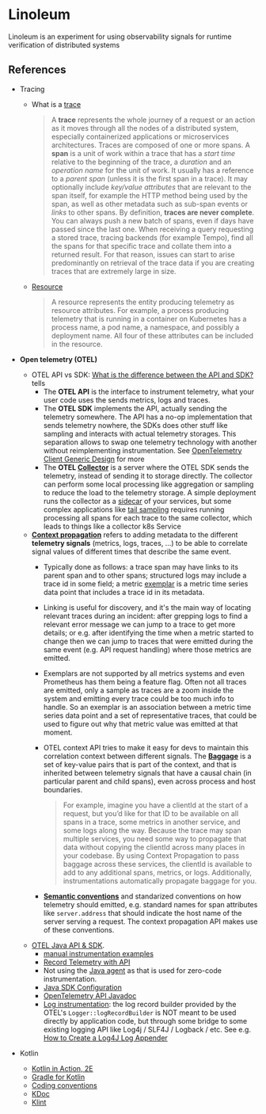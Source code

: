 # Linoleum

Linoleum is an experiment for using observability signals for runtime verification of distributed systems

## References

- Tracing
  - What is a [trace](https://grafana.com/docs/tempo/latest/introduction/)

    > A __trace__ represents the whole journey of a request or an action as it moves through all the nodes of a distributed system, especially containerized applications or microservices architectures. 
    > Traces are composed of one or more spans. A __span__ is a unit of work within a trace that has a _start time_ relative to the beginning of the trace, a _duration_ and an _operation name_ for the unit of work. It usually has a reference to a _parent span_ (unless it is the first span in a trace). It may optionally include _key/value attributes_ that are relevant to the span itself, for example the HTTP method being used by the span, as well as other metadata such as sub-span events or _links_ to other spans.
    > By definition, __traces are never complete__. You can always push a new batch of spans, even if days have passed since the last one. When receiving a query requesting a stored trace, tracing backends (for example Tempo), find all the spans for that specific trace and collate them into a returned result. For that reason, issues can start to arise predominantly on retrieval of the trace data if you are creating traces that are extremely large in size.

  - [Resource](https://opentelemetry.io/docs/concepts/resources/)
  
    > A resource represents the entity producing telemetry as resource attributes. For example, a process producing telemetry that is running in a container on Kubernetes has a process name, a pod name, a namespace, and possibly a deployment name. All four of these attributes can be included in the resource.

- __Open telemetry (OTEL)__
  - OTEL API vs SDK: [What is the difference between the API and SDK?](https://github.com/open-telemetry/opentelemetry-rust/issues/1186) tells
    - The __OTEL API__ is the interface to instrument telemetry, what your user code uses the sends metrics, logs and traces.
    - The __OTEL SDK__ implements the API, actually sending the telemetry somewhere. The API has a no-op implementation that sends telemetry nowhere, the SDKs does other stuff like sampling and interacts with actual telemetry storages. This separation allows to swap one telemetry technology with another without reimplementing instrumentation. See [OpenTelemetry Client Generic Design](https://github.com/open-telemetry/opentelemetry-specification/blob/main/specification/library-guidelines.md#opentelemetry-client-generic-design) for more
    - The __OTEL [Collector](https://opentelemetry.io/docs/collector/)__ is a server where the OTEL SDK sends the telemetry, instead of sending it to storage directly. The collector can perform some local processing like aggregation or sampling to reduce the load to the telemetry storage. A simple deployment runs the collector as a [sidecar](https://kubernetes.io/docs/concepts/workloads/pods/sidecar-containers/) of your services, but some complex applications like [tail sampling](https://github.com/open-telemetry/opentelemetry-collector-contrib/tree/main/processor/tailsamplingprocessor) requires running processing all spans for each trace to the same collector, which leads to things like a collector k8s Service
  - [__Context propagation__](https://opentelemetry.io/docs/languages/java/instrumentation/#context-propagation) refers to adding metadata to the different __telemetry signals__ (metrics, logs, traces, ...) to be able to correlate signal values of different times that describe the same event. 
    - Typically done as follows: a trace span may have links to its parent span and to other spans; structured logs may include a trace id in some field; a metric [exemplar](https://opentelemetry.io/docs/specs/otel/metrics/data-model/#exemplars) is a metric time series data point that includes a trace id in its metadata. 
    - Linking is useful for discovery, and it's the main way of locating relevant traces during an incident: after grepping logs to find a relevant error message we can jump to a trace to get more details; or e.g. after identifying the time when a metric started to change then we can jump to traces that were emitted during the same event (e.g. API request handling) where those metrics are emitted. 
    - Exemplars are not supported by all metrics systems and even Prometheus has them being a feature flag. Often not all traces are emitted, only a sample as traces are a zoom inside the system and emitting every trace could be too much info to handle. So an exemplar is an association between a metric time series data point and a set of representative traces, that could be used to figure out why that metric value was emitted at that moment.
    - OTEL context API tries to make it easy for devs to maintain this correlation context between different signals. The [__Baggage__](https://opentelemetry.io/docs/concepts/signals/baggage/) is a set of key-value pairs that is part of the context, and that is inherited between telemetry signals that have a causal chain (in particular parent and child spans), even across process and host boundaries.  

      > For example, imagine you have a clientId at the start of a request, but you’d like for that ID to be available on all spans in a trace, some metrics in another service, and some logs along the way. Because the trace may span multiple services, you need some way to propagate that data without copying the clientId across many places in your codebase.
      > By using Context Propagation to pass baggage across these services, the clientId is available to add to any additional spans, metrics, or logs. Additionally, instrumentations automatically propagate baggage for you.

    - [__Semantic conventions__](https://opentelemetry.io/docs/specs/semconv/) and standarized conventions on how telemetry should emitted, e.g. standard names for span attributes like `server.address` that should indicate the host name of the server serving a request. The context propagation API makes use of these conventions.
  - [OTEL Java API & SDK](https://opentelemetry.io/docs/languages/java/). 
    - [manual instrumentation examples](https://opentelemetry.io/docs/languages/java/api-components/)
    - [Record Telemetry with API](https://opentelemetry.io/docs/languages/java/api-components)
    - Not using the [Java agent](https://opentelemetry.io/docs/zero-code/java/agent/) as that is used for zero-code instrumentation. 
    - [Java SDK Configuration](https://opentelemetry.io/docs/languages/java/configuration/)
    - [OpenTelemetry API Javadoc](https://javadoc.io/doc/io.opentelemetry/opentelemetry-api/latest/index.html)
    - [Log instrumentation](https://opentelemetry.io/docs/languages/java/instrumentation/#log-instrumentation): the log record builder provided by the OTEL's `Logger::logRecordBuilder` is NOT meant to be used directly by application code, but through some bridge to some existing logging API like Log4j / SLF4J / Logback / etc. See e.g. [How to Create a Log4J Log Appender](https://opentelemetry.io/docs/specs/otel/logs/supplementary-guidelines/)

- Kotlin
  - [Kotlin in Action, 2E](https://livebook.manning.com/book/kotlin-in-action-second-edition)
  - [Gradle for Kotlin](https://kotlinlang.org/docs/gradle.html)
  - [Coding conventions](https://kotlinlang.org/docs/coding-conventions.html)
  - [KDoc](https://kotlinlang.org/docs/kotlin-doc.html)
  - [Klint](https://www.baeldung.com/kotlin/ktlint-code-formatting)